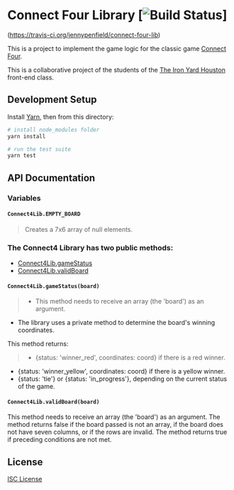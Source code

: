 # Connect Four Library [![Build Status](https://travis-ci.org/jennypenfield/connect-four-lib.svg?branch=master)]
(https://travis-ci.org/jennypenfield/connect-four-lib)

This is a project to implement the game logic for the classic game
[Connect Four].

This is a collaborative project of the students of the [The Iron Yard Houston]
front-end class.

## Development Setup

Install [Yarn], then from this directory:

```sh
# install node_modules folder
yarn install

# run the test suite
yarn test
```

## API Documentation

### Variables
#### `Connect4Lib.EMPTY_BOARD`
> Creates a 7x6 array of null elements.

### The Connect4 Library has two public methods:
* [Connect4Lib.gameStatus](#c4gameStatus)
* [Connect4Lib.validBoard](#c4validBoard)

#### <a name='c4gameStatus'></a>`Connect4Lib.gameStatus(board)`
> * This method needs to receive an array (the 'board') as an argument.
* The library uses a private method to determine the board's winning coordinates.

This method returns:
> * {status: 'winner_red', coordinates: coord} if there is a red winner.
* {status: 'winner_yellow', coordinates: coord} if there is a yellow winner.
* {status: 'tie'} or {status: 'in_progress'}, depending
on the current status of the game.

#### <a name='c4validBoard'></a>`Connect4Lib.validBoard(board)`
This method needs to receive an array (the 'board') as an argument.
The method returns false if the board passed is not an array, if the board does not have seven columns, or if the rows are invalid. The method returns true if preceding conditions are not met.

## License

[ISC License]

[Connect Four]:https://en.wikipedia.org/wiki/Connect_Four
[The Iron Yard Houston]:https://www.theironyard.com/locations/houston
[Yarn]:https://yarnpkg.com
[ISC License]:LICENSE.md
